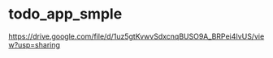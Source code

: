 # todo_app_smple
 
https://drive.google.com/file/d/1uz5gtKvwvSdxcnqBUSO9A_BRPei4IvUS/view?usp=sharing
